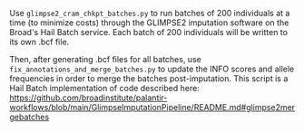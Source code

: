 Use `glimpse2_cram_chkpt_batches.py` to run batches of 200 individuals at a time (to minimize costs) through the GLIMPSE2 imputation software on the Broad's Hail Batch service. Each batch of 200 individuals will be written to its own .bcf file. 

Then, after generating .bcf files for all batches, use `fix_annotations_and_merge_batches.py` to update the INFO scores and allele frequencies in order to merge the batches post-imputation. This script is a Hail Batch implementation of code described here: 
https://github.com/broadinstitute/palantir-workflows/blob/main/GlimpseImputationPipeline/README.md#glimpse2mergebatches 

